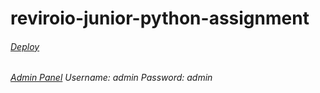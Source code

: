 # reviroio-junior-python-assignment

###### [Deploy](https://hidden-fjord-65506.herokuapp.com/kanye-sayings/) 
###### [Admin Panel](https://ten-kanye-quotes-analysis.herokuapp.com/admin/) Username: admin Password: admin


